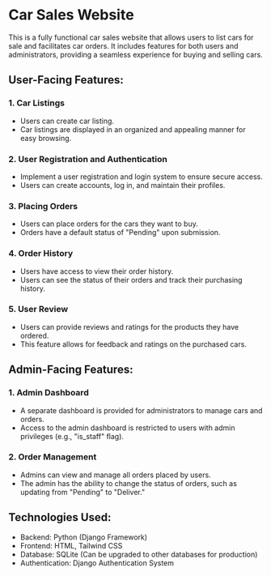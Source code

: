 # Car Sales Website

This is a fully functional car sales website that allows users to list cars for sale and facilitates car orders. It includes features for both users and administrators, providing a seamless experience for buying and selling cars.

## User-Facing Features:

### 1. Car Listings

- Users can create car listing.
- Car listings are displayed in an organized and appealing manner for easy browsing.

### 2. User Registration and Authentication

- Implement a user registration and login system to ensure secure access.
- Users can create accounts, log in, and maintain their profiles.

### 3. Placing Orders

- Users can place orders for the cars they want to buy.
- Orders have a default status of "Pending" upon submission.

### 4. Order History

- Users have access to view their order history.
- Users can see the status of their orders and track their purchasing history.

### 5. User Review

- Users can provide reviews and ratings for the products they have ordered.
- This feature allows for feedback and ratings on the purchased cars.

## Admin-Facing Features:

### 1. Admin Dashboard

- A separate dashboard is provided for administrators to manage cars and orders.
- Access to the admin dashboard is restricted to users with admin privileges (e.g., "is_staff" flag).

### 2. Order Management

- Admins can view and manage all orders placed by users.
- The admin has the ability to change the status of orders, such as updating from "Pending" to "Deliver."

## Technologies Used:

- Backend: Python (Django Framework)
- Frontend: HTML, Tailwind CSS
- Database: SQLite (Can be upgraded to other databases for production)
- Authentication: Django Authentication System